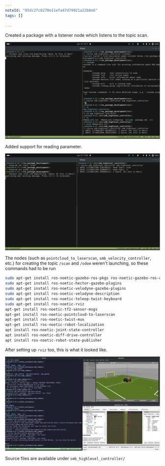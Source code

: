 ```yaml
---
noteId: "85dc2fc0270e11efa47d79921a22b8e6"
tags: []

---
```


Created a package with a listener node which listens to the topic scan.

![alt text](image-3.png)

Added support for reading parameter. 

![alt text](image-4.png)



The nodes (such as `pointcloud_to_laserscan`, `smb_velocity_controller`, etc.) for creating the topic `/scan` and `/odom` weren't launching, so these commands had to be run
```bash
sudo apt-get install ros-noetic-gazebo-ros-pkgs ros-noetic-gazebo-ros-control
sudo apt-get install ros-noetic-hector-gazebo-plugins
sudo apt-get install ros-noetic-velodyne-gazebo-plugins
sudo apt-get install ros-noetic-velodyne-description
sudo apt-get install ros-noetic-teleop-twist-keyboard
sudo apt-get install ros-noetic-rviz
apt-get install ros-noetic-tf2-sensor-msgs
apt-get install ros-noetic-pointcloud-to-laserscan
apt-get install ros-noetic-twist-mux
apt-get install ros-noetic-robot-localization
apt install ros-noetic-joint-state-controller
apt install ros-noetic-diff-drive-controller
apt install ros-noetic-robot-state-publisher
```
After setting up `rviz` too, this is what it looked like.


![alt text](image-5.png)



Source files are available under `smb_highlevel_controller/`